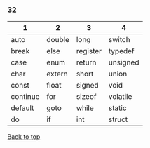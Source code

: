 ### 32

|  1   | 2  |  3   | 4  |
|  ----  | ----  |  ----  | ----  |
| auto  | double | long   | switch |
| break  | else | register | typedef |
| case  | enum | return  | unsigned |
| char  | extern | short  | union |
| const  | float | signed   | void |
| continue  | for | sizeof | volatile |
| default  | goto | while | static | 
| do  | if | int  | struct |

<a href="#top">Back to top</a>
